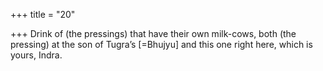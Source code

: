 +++
title = "20"

+++
Drink of (the pressings) that have their own milk-cows, both (the  pressing) at the son of Tugra’s [=Bhujyu]
and this one right here, which is yours, Indra.